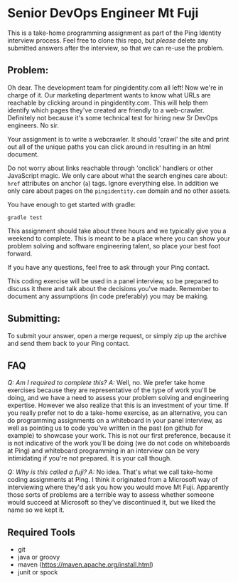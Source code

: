 # Senior DevOps Engineer Mt Fuji

This is a take-home programming assignment as part of the Ping Identity interview
process. Feel free to clone this repo, but _please_ delete any submitted answers
after the interview, so that we can re-use the problem.

## Problem:

Oh dear. The development team for pingidentity.com all left! Now we're in charge of it. Our marketing
department wants to know what URLs are reachable by clicking around in pingidentity.com. This will
help them identify which pages they've created are friendly to a web-crawler. Definitely not because
it's some technical test for hiring new Sr DevOps engineers. No sir.

Your assignment is to write a webcrawler. It should 'crawl' the site and print out
all of the unique paths you can click around in resulting in an html document.

Do not worry about links reachable through 'onclick' handlers or other JavaScript
magic. We only care about what the search engines care about: `href` attributes
on anchor (`a`) tags. Ignore everything else. In addition we only care about
pages on the `pingidentity.com` domain and no other assets.

You have enough to get started with gradle:

```
gradle test
```

This assignment should take about three hours and we typically give you a weekend
to complete. This is meant to be a place where you can show your problem
solving and software engineering talent, so place your best foot forward.

If you have any questions, feel free to ask through your Ping contact.

This coding exercise will be used in a panel interview, so be prepared to discuss
it there and talk about the decisions you've made. Remember to document any
assumptions (in code preferably) you may be making.

## Submitting:

To submit your answer, open a merge request, or simply zip up the archive and send them back to your Ping contact.

## FAQ

*Q: Am I required to complete this?*
*A:* Well, no. We prefer take home exercises because they are representative
of the type of work you'll be doing, and we have a need to assess your problem
solving and engineering expertise. However we also realize that this is an
investment of your time. If you really prefer not to do a take-home exercise, as an alternative,
you can do programming assignments on a whiteboard in your panel interview,
as well as pointing us to code you've written in the past (on github for example) to
showcase your work. This is not our first preference, because it is not indicative
of the work you'll be doing (we do not code on whiteboards at Ping) and whiteboard
programming in an interview can be very intimidating if you're not prepared. It
is your call though.

*Q: Why is this called a fuji?*
*A:* No idea. That's what we call take-home coding assignments at Ping. I think
it originated from a Microsoft way of interviewing where they'd ask you how
you would move Mt Fuji. Apparently those sorts of problems are a terrible way
to assess whether someone would succeed at Microsoft so they've discontinued it,
but we liked the name so we kept it.


## Required Tools
* git
* java or groovy
* maven (https://maven.apache.org/install.html)
* junit or spock
